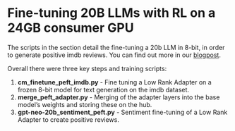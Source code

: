 
# Fine-tuning 20B LLMs with RL on a 24GB consumer GPU
The scripts in the section detail the fine-tuning a 20b LLM in 8-bit, in order to generate positive imdb reviews. You
can find out more in our [blogpost](LINK_TODO).

Overall there were three key steps and training scripts:

1. **cm_finetune_peft_imdb.py** - Fine tuning a Low Rank Adapter on a frozen 8-bit model for text generation on the imdb dataset.
2. **merge_peft_adapter.py** - Merging of the adapter layers into the base model’s weights and storing these on the hub.
3. **gpt-neo-20b_sentiment_peft.py** - Sentiment fine-tuning of a Low Rank Adapter to create positive reviews.